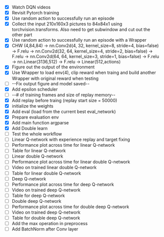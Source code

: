 - [x] Watch DQN videos
- [x] Revisit Pytorch training
- [x] Use random action to successfully run an episode
- [x] Collect the input 210x160x3 pictures to 84x84x1 using torchvision.transforms. Also need to get subwindow and cut out the other part
- [x] Use random action to successfully run an episode with a Wrapper
- [x] CHW (4,84,84) -> nn.Conv2d(4, 32, kernel_size=8, stride=4, bias=false) -> F.relu -> nn.Conv2d(32, 64, kernel_size=4, stride=2, bias=false) -> F.relu -> nn.Conv2d(64, 64, kernel_size=3, stride=1, bias=false) -> F.relu -> nn.Linear(3136,512) -> F.relu -> Linear(512,actions)
- [x] Figure out the output of the environment
- [x] Use Wrapper to load env(4), clip reward when traing and build another Wrapper with original reward when testing
- [ ] --Fix output figure and model saved--
- [x] Add epsilon scheduler
- [ ] --# of training frames and size of replay memory--
- [x] Add replay before traing (replay start size = 50000)
- [x] initialize the weights
- [x] Add eval (load from the current best eval_network)
- [x] Prepare evaluation env
- [x] Add main function argparse
- [x] Add Double learn
- [ ] Test the whole workflow
- [ ] Linear Q-network with experience replay and target fixing
- [ ] Performance plot across time for linear Q-network
- [ ] Table for linear Q-network
- [ ] Linear double Q-network
- [ ] Performance plot across time for linear double Q-network 
- [ ] Video on trained linear double Q-network 
- [ ] Table for linear double Q-network  
- [ ] Deep Q-network
- [ ] Performance plot across time for deep Q-network
- [ ] Video on trained deep Q-network 
- [ ] Table for deep Q-network
- [ ] Double deep Q-network
- [ ] Performance plot across time for double deep Q-network
- [ ] Video on trained deep Q-network
- [ ] Table for double deep Q-network
- [ ] Add the max operation in preprocess
- [ ] Add BatchNorm after Conv layer
